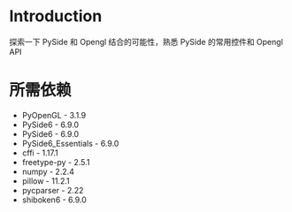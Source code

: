 # Introduction
探索一下 PySide 和 Opengl 结合的可能性，熟悉 PySide 的常用控件和 Opengl API
# 所需依赖
- PyOpenGL - 3.1.9
- PySide6 - 6.9.0
- PySide6 - 6.9.0
- PySide6_Essentials - 6.9.0
- cffi - 1.17.1
- freetype-py - 2.5.1
- numpy - 2.2.4
- pillow - 11.2.1
- pycparser - 2.22
- shiboken6 - 6.9.0
